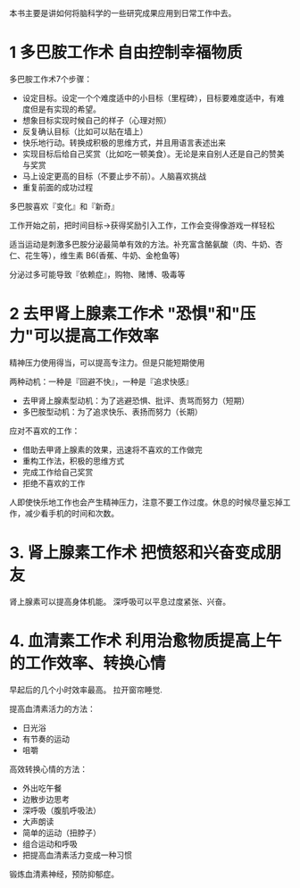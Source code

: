 本书主要是讲如何将脑科学的一些研究成果应用到日常工作中去。

# 1 多巴胺工作术 自由控制幸福物质

多巴胺工作术7个步骤：

- 设定目标。设定一个个难度适中的小目标（里程碑），目标要难度适中，有难度但是有实现的希望。
- 想象目标实现时候自己的样子（心理对照）
- 反复确认目标（比如可以贴在墙上）
- 快乐地行动。转换成积极的思维方式，并且用语言表述出来
- 实现目标后给自己奖赏（比如吃一顿美食）。无论是来自别人还是自己的赞美与奖赏
- 马上设定更高的目标（不要止步不前）。人脑喜欢挑战
- 重复前面的成功过程

多巴胺喜欢『变化』和『新奇』

工作开始之前，把时间目标->获得奖励引入工作，工作会变得像游戏一样轻松

适当运动是刺激多巴胺分泌最简单有效的方法。补充富含酪氨酸（肉、牛奶、杏仁、花生等），维生素 B6(香蕉、牛奶、金枪鱼等)

分泌过多可能导致『依赖症』，购物、赌博、吸毒等

# 2 去甲肾上腺素工作术 "恐惧"和"压力"可以提高工作效率

精神压力使用得当，可以提高专注力。但是只能短期使用

两种动机：一种是『回避不快』，一种是『追求快感』

- 去甲肾上腺素型动机：为了逃避恐惧、批评、责骂而努力（短期）
- 多巴胺型动机：为了追求快乐、表扬而努力（长期）

应对不喜欢的工作：

- 借助去甲肾上腺素的效果，迅速将不喜欢的工作做完
- 重构工作法，积极的思维方式
- 完成工作给自己奖赏
- 拒绝不喜欢的工作

人即使快乐地工作也会产生精神压力，注意不要工作过度。休息的时候尽量忘掉工作，减少看手机的时间和次数。

# 3. 肾上腺素工作术  把愤怒和兴奋变成朋友

肾上腺素可以提高身体机能。
深呼吸可以平息过度紧张、兴奋。

# 4. 血清素工作术 利用治愈物质提高上午的工作效率、转换心情

早起后的几个小时效率最高。
拉开窗帘睡觉.

提高血清素活力的方法：

- 日光浴
- 有节奏的运动
- 咀嚼

高效转换心情的方法：

- 外出吃午餐
- 边散步边思考
- 深呼吸（腹肌呼吸法）
- 大声朗读
- 简单的运动（扭脖子）
- 组合运动和呼吸
- 把提高血清素活力变成一种习惯

锻炼血清素神经，预防抑郁症。

